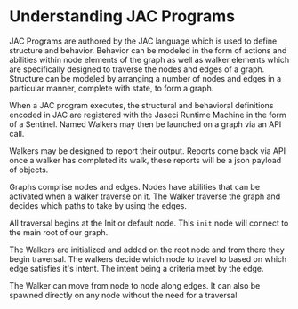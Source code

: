 # Understanding JAC Programs

JAC Programs are authored by the JAC language which is used to define structure and behavior. Behavior can be modeled in the form of actions and abilities within node elements of the graph as well as walker elements which are specifically designed to traverse the nodes and edges of a graph. Structure can be modeled by arranging a number of nodes and edges in a particular manner, complete with state, to form a graph.

When a JAC program executes, the structural and behavioral definitions encoded in JAC are registered with the Jaseci Runtime Machine in the form of a Sentinel. Named Walkers may then be launched on a graph via an API call.

Walkers may be designed to report their output. Reports come back via API once a walker has completed its walk, these reports will be a json payload of objects.

Graphs comprise nodes and edges. Nodes have abilities that can be activated when a walker traverse on it. The Walker traverse the graph and decides which paths to take by using the edges.

All traversal begins at the Init or default node. This `init` node will connect to the main root of our graph.

The Walkers are initialized and added on the root node and from there they begin traversal.
The walkers decide which node to travel to based on which edge satisfies it's intent. The intent being a criteria meet by the edge.

The Walker can move from node to node along edges. It can also be spawned directly on any node without the need for a traversal